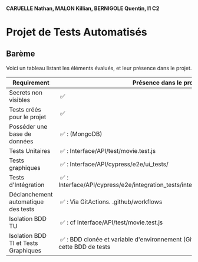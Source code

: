 #### CARUELLE Nathan, MALON Killian, BERNIGOLE Quentin, I1 C2
# Projet de Tests Automatisés

## Barème

Voici un tableau listant les éléments évalués, et leur présence dans le projet.

| Requirement | Présence dans le projet |
|-------------|-------------------------|
| Secrets non visibles | ✅ |
| Tests créés pour le projet | ✅ |
| Posséder une base de données | ✅ : (MongoDB) |
| Tests Unitaires | ✅ : Interface/API/test/movie.test.js |
| Tests graphiques| ✅ : Interface/API/cypress/e2e/ui_tests/ |
| Tests d'Intégration| ✅ : Interface/API/cypress/e2e/integration_tests/integration_tests_homepage.cy.js |
| Déclanchement automatique des tests | ✅ : Via GitActions. .github/workflows |
| Isolation BDD TU | ✅ : cf Interface/API/test/movie.test.js| 
| Isolation BDD TI et Tests Graphiques | ✅ : BDD clonée et variable d'environnement (Github Actions) connecter à cette BDD de tests | 
